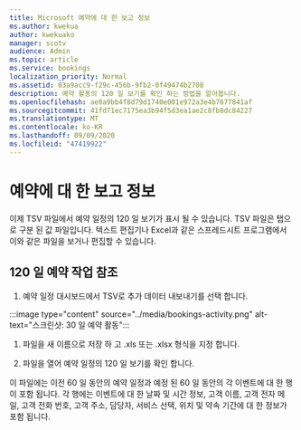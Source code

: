 ```yaml
---
title: Microsoft 예약에 대 한 보고 정보
ms.author: kwekua
author: kwekuako
manager: scotv
audience: Admin
ms.topic: article
ms.service: bookings
localization_priority: Normal
ms.assetid: 03a9acc9-f29c-456b-9fb2-0f49474b2708
description: 예약 활동의 120 일 보기를 확인 하는 방법을 알아봅니다.
ms.openlocfilehash: ae0a9bb4f8d79d1740e001e972a3e4b7677841af
ms.sourcegitcommit: 41fd71ec7175ea3b94f5d3ea1ae2c8fb8dc84227
ms.translationtype: MT
ms.contentlocale: ko-KR
ms.lasthandoff: 09/09/2020
ms.locfileid: "47419922"
---
```

# <a name="reporting-info-for-bookings"></a>예약에 대 한 보고 정보

이제 TSV 파일에서 예약 일정의 120 일 보기가 표시 될 수 있습니다. TSV 파일은 탭으로 구분 된 값 파일입니다. 텍스트 편집기나 Excel과 같은 스프레드시트 프로그램에서 이와 같은 파일을 보거나 편집할 수 있습니다.

## <a name="see-120-days-booking-activity"></a>120 일 예약 작업 참조

1. 예약 일정 대시보드에서 TSV로 추가 데이터 내보내기를 선택 합니다.

:::image type="content" source="../media/bookings-activity.png" alt-text="스크린샷: 30 일 예약 활동":::

1. 파일을 새 이름으로 저장 하 고 .xls 또는 .xlsx 형식을 지정 합니다.

1. 파일을 열어 예약 일정의 120 일 보기를 확인 합니다.

이 파일에는 이전 60 일 동안의 예약 일정과 예정 된 60 일 동안의 각 이벤트에 대 한 행이 포함 됩니다. 각 행에는 이벤트에 대 한 날짜 및 시간 정보, 고객 이름, 고객 전자 메일, 고객 전화 번호, 고객 주소, 담당자, 서비스 선택, 위치 및 약속 기간에 대 한 정보가 포함 됩니다.